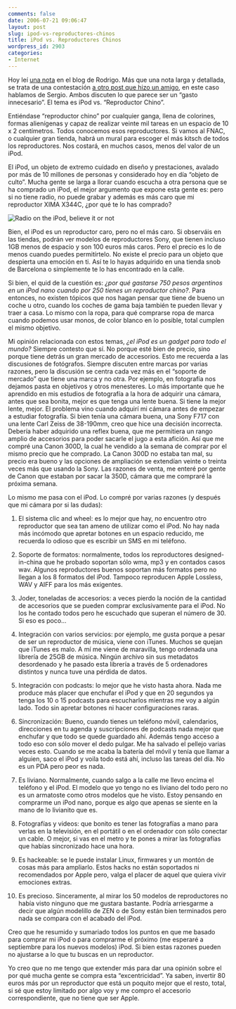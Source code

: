 ```yaml
---
comments: false
date: 2006-07-21 09:06:47
layout: post
slug: ipod-vs-reproductores-chinos
title: iPod vs. Reproductores Chinos
wordpress_id: 2903
categories:
- Internet
---
```


Hoy leí [una nota](http://www.16bits.net/archivos/cuestion-de-ubicarse-ipod-vs-mp3-chino/) en el blog de Rodrigo. Más que una nota larga y detallada, se trata de una contestación [a otro post que hizo un amigo](http://www.a16.com.ar/node/161#comment-1644), en este caso hablamos de Sergio. Ambos discuten lo que parece ser un “gasto innecesario”. El tema es iPod vs. “Reproductor Chino”.





Entiéndase “reproductor chino” por cualquier ganga, llena de colorines, formas alienígenas y capaz de realizar veinte mil tareas en un espacio de 10 x 2 centímetros. Todos conocemos esos reproductores. Si vamos al FNAC, o cualquier gran tienda, habrá un mural para escoger el más kitsch de todos los reproductores. Nos costará, en muchos casos, menos del valor de un iPod.



<!-- more -->



El iPod, un objeto de extremo cuidado en diseño y prestaciones, avalado por más de 10 millones de personas y considerado hoy en día “objeto de culto”. Mucha gente se larga a llorar cuando escucha a otra persona que se ha comprado un iPod, el mejor argumento que expone esta gente es: pero si no tiene radio, no puede grabar y además es más caro que mi reproductor XIMA X344C, ¿por qué te lo has comprado?





![Radio on the iPod, believe it or not](/images/radioonipod.jpg)





Bien, el iPod es un reproductor caro, pero no el  más caro. Si observáis en las tiendas, podrán ver modelos de reproductores Sony, que tienen incluso 1GB menos de espacio y son 100 euros más caros. Pero el precio es lo de menos cuando puedes permitírtelo. No existe el precio para un objeto que despierta una emoción en ti. Así te lo hayas adquirido en una tienda snob de Barcelona o simplemente te lo has encontrado en la calle.





Si bien, el quid de la cuestión es: _¿por qué gastarse 750 pesos argentinos en un iPod nano cuando por 250 tienes un reproductor chino?_. Para entonces, no existen tópicos que nos hagan pensar que tiene de bueno un coche u otro, cuando los coches de gama baja también te pueden llevar y traer a casa. Lo mismo con la ropa, para qué comprarse ropa de marca cuando podemos usar monos, de color blanco en lo posible, total cumplen el mismo objetivo.





Mi opinión relacionada con estos temas, _¿el iPod es un gadget para todo el mundo?_ Siempre contesto que sí. No porque esté bien de precio, sino porque tiene detrás un gran mercado de accesorios. Esto me recuerda a las discusiones de fotógrafos. Siempre discuten entre marcas por varias razones, pero la discusión se centra cada vez más en el “soporte de mercado” que tiene una marca y no otra. Por ejemplo, en fotografía nos dejamos pasta en objetivos y otros menesteres. Lo más importante que he aprendido en mis estudios de fotografía a la hora de adquirir una cámara, antes que sea bonita, mejor es que tenga una lente buena. Si tiene la mejor lente, mejor. El problema vino cuando adquirí mi cámara antes de empezar a estudiar fotografía. Si bien tenía una cámara buena, una Sony F717 con una lente Carl Zeiss de 38-190mm, creo que hice una decisión incorrecta. Debería haber adquirido una reflex buena, que me permitiera un rango amplio de accesorios para poder sacarle el jugo a esta afición. Así que me compré una Canon 300D, la cual he vendido a la semana de comprar por el mismo precio que he comprado. La Canon 300D no estaba tan mal, su precio era bueno y las opciones de ampliación se extendían veinte o treinta veces más que usando la Sony. Las razones de venta, me enteré por gente de Canon que estaban por sacar la 350D, cámara que me compraré la próxima semana.





Lo mismo me pasa con el iPod. Lo compré por varias razones (y después que mi cámara por si las dudas):







  1. El sistema clic and wheel: es lo mejor que hay, no encuentro otro reproductor que sea tan ameno de utilizar como el iPod. No hay nada más incómodo que apretar botones en un espacio reducido, me recuerda lo odioso que es escribir un SMS en mi teléfono.


  2. Soporte de formatos: normalmente, todos los reproductores designed-in-china que he probado soportan sólo wma, mp3 y en contados casos wav. Algunos reproductores buenos soportan más formatos pero no llegan a los 8 formatos del iPod. Tampoco reproducen Apple Lossless, WAV y AIFF para los más exigentes.


  3. Joder, toneladas de accesorios: a veces pierdo la noción de la cantidad de accesorios que se pueden comprar exclusivamente para el iPod. No los he contado todos pero he escuchado que superan el número de 30. Si eso es poco…


  4. Integración con varios servicios: por ejemplo, me gusta porque a pesar de ser un reproductor de música, viene con iTunes. Muchos se quejan que iTunes es malo. A mí me viene de maravilla, tengo ordenada una librería de 25GB de música. Ningún archivo sin sus metadatos desordenado y he pasado esta librería a través de 5 ordenadores distintos y nunca tuve una pérdida de datos.


  5. Integración con podcasts: lo mejor que he visto hasta ahora. Nada me produce más placer que enchufar el iPod y que en 20 segundos ya tenga los 10 o 15 podcasts para escucharlos mientras me voy a algún lado. Todo sin apretar botones ni hacer configuraciones raras.


  6. Sincronización: Bueno, cuando tienes un teléfono móvil, calendarios, direcciones en tu agenda y suscripciones de podcasts nada mejor que enchufar y que todo se quede guardado ahí. Además tengo acceso a todo eso con sólo mover el dedo pulgar. Me ha salvado el pellejo varias veces esto. Cuando se me acaba la batería del móvil y tenía que llamar a alguien, saco el iPod y voila todo está ahí, incluso las tareas del día. No es un PDA pero peor es nada.


  7. Es liviano. Normalmente, cuando salgo a la calle me llevo encima el teléfono y el iPod. El modelo que yo tengo no es liviano del todo pero no es un armatoste como otros modelos que he visto. Estoy pensando en comprarme un iPod nano, porque es algo que apenas se siente en la mano de lo livianito que es.


  8. Fotografías y videos: que bonito es tener las fotografías a mano para verlas en la televisión, en el portátil o en el ordenador con sólo conectar un cable. O mejor, si vas en el metro y te pones a mirar las fotografías que habías sincronizado hace una hora.

  9. Es hackeable: se le puede instalar Linux, firmwares y un montón de cosas más para ampliarlo. Estos hacks no están soportados ni recomendados por Apple pero, valga el placer de aquel que quiera vivir emociones extras.


  10. Es precioso. Sinceramente, al mirar los 50 modelos de reproductores no había visto ninguno que me gustara bastante. Podría arriesgarme a decir que algún modelillo de ZEN o de Sony están bien terminados pero nada se compara con el acabado del iPod.





Creo que he resumido y sumariado todos los puntos en que me basado para comprar mi iPod o para comprarme el próximo (me esperaré a septiembre para los nuevos modelos) iPod. Si bien estas razones pueden no ajustarse a lo que tu buscas en un reproductor.





Yo creo que no me tengo que extender más para dar una opinión sobre el por qué mucha gente se compra esta “excentricidad”. Ya saben, invertir 80 euros más por un reproductor que está un poquito mejor que el resto, total, si sé que estoy limitado por algo voy y me compro el accesorio correspondiente, que no tiene que ser Apple.
